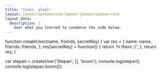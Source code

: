 ```yaml
---
title: '{user, play}'
layout: javascriptexercise-layout:javascriptexercise
layout_data:
  description: |
    User what you learned to condense the code below.
---
```

function createUser(name, friends, secretKey) {
  var res = {
    name: name,
    friends: friends,
  };
  res[secretKey] = function() {
    return 'hi there :)';
  };
  return res;
}

var stepan = createUser('Stepan', [], 'boom');
console.log(stepan);
console.log(stepan.boom());
